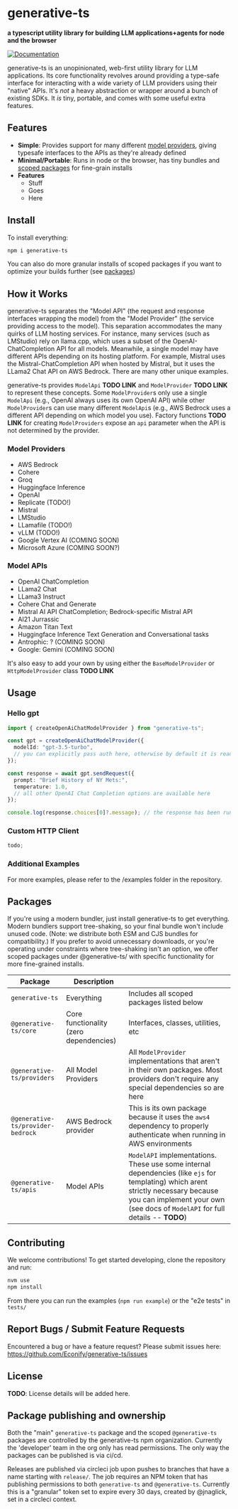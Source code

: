 # generative-ts

**a typescript utility library for building LLM applications+agents for node and the browser**

[![Documentation](https://img.shields.io/badge/docs-generative--ts-blue)](https://econify.github.io/generative-ts/)

generative-ts is an unopinionated, web-first utility library for LLM applications. Its core functionality revolves around providing a type-safe interface for interacting with a wide variety of LLM providers using their "native" APIs. It's *not* a heavy abstraction or wrapper around a bunch of existing SDKs. It *is* tiny, portable, and comes with some useful extra features.

## Features

- **Simple**: Provides support for many different [model providers](#model-providers), giving typesafe interfaces to the APIs as they're already defined
- **Minimal/Portable**: Runs in node or the browser, has tiny bundles and [scoped packages](#packages) for fine-grain installs 
- **Features**
  - Stuff
  - Goes
  - Here

## Install

To install everything:

```sh
npm i generative-ts
```

You can also do more granular installs of scoped packages if you want to optimize your builds further (see [packages](#packages))

## How it Works

generative-ts separates the "Model API" (the request and response interfaces wrapping the model) from the "Model Provider" (the service providing access to the model). This separation accommodates the many quirks of LLM hosting services. For instance, many services (such as LMStudio) rely on llama.cpp, which uses a subset of the OpenAI-ChatCompletion API for all models. Meanwhile, a single model may have different APIs depending on its hosting platform. For example, Mistral uses the Mistral-ChatCompletion API when hosted by Mistral, but it uses the LLama2 Chat API on AWS Bedrock. There are many other unique examples.

generative-ts provides `ModelApi` **TODO LINK** and `ModelProvider` **TODO LINK** to represent these concepts. Some `ModelProvider`s only use a single `ModelApi` (e.g., OpenAI always uses its own OpenAI API) while other `ModelProvider`s can use many different `ModelApi`s (e.g., AWS Bedrock uses a different API depending on which model you use). Factory functions **TODO LINK** for creating `ModelProviders` expose an `api` parameter when the API is not determined by the provider.


### Model Providers

* AWS Bedrock
* Cohere
* Groq
* Huggingface Inference
* OpenAI
* Replicate (TODO!)
* Mistral
* LMStudio
* LLamafile (TODO!)
* vLLM (TODO!)
* Google Vertex AI (COMING SOON)
* Microsoft Azure (COMING SOON?)

### Model APIs

* OpenAI ChatCompletion
* LLama2 Chat
* LLama3 Instruct
* Cohere Chat and Generate
* Mistral AI API ChatCompletion; Bedrock-specific Mistral API
* AI21 Jurrassic
* Amazon Titan Text
* Huggingface Inference Text Generation and Conversational tasks
* Antrophic: ? (COMING SOON)
* Google: Gemini (COMING SOON)

It's also easy to add your own by using either the `BaseModelProvider` or `HttpModelProvider` class **TODO LINK**

## Usage

### Hello gpt

```ts
import { createOpenAiChatModelProvider } from "generative-ts";

const gpt = createOpenAiChatModelProvider({
  modelId: "gpt-3.5-turbo",
  // you can explicitly pass auth here, otherwise by default it is read from process.env
});

const response = await gpt.sendRequest({
  prompt: "Brief History of NY Mets:",
  temperature: 1.0,
  // all other OpenAI Chat Completion options are available here
});

console.log(response.choices[0]?.message); // the response has been runtime validated within a typeguard, so this is also typesafe
```

### Custom HTTP Client

```ts
todo;
```

### Additional Examples

For more examples, please refer to the /examples folder in the repository.

## Packages

If you're using a modern bundler, just install generative-ts to get everything. Modern bundlers support tree-shaking, so your final bundle won't include unused code. (Note: we distribute both ESM and CJS bundles for compatibility.) If you prefer to avoid unnecessary downloads, or you're operating under constraints where tree-shaking isn't an option, we offer scoped packages under @generative-ts/ with specific functionality for more fine-grained installs.

|Package|Description||
|-|-|-|
| `generative-ts`              | Everything                             | Includes all scoped packages listed below                                                                                                  |
| `@generative-ts/core`        | Core functionality (zero dependencies)                      | Interfaces, classes, utilities, etc                                                                                           |
| `@generative-ts/providers`   | All Model Providers                    | All `ModelProvider` implementations that aren't in their own packages. Most providers don't require any special dependencies so are here                         |
| `@generative-ts/provider-bedrock` | AWS Bedrock provider                    | This is its own package because it uses the `aws4` dependency to properly authenticate when running in AWS environments        |
| `@generative-ts/apis`        | Model APIs                             | `ModelAPI` implementations. These use some internal dependencies (like `ejs` for templating) which arent strictly necessary because you can implement your own (see docs of `ModelAPI` for full details -- **TODO**) |


## Contributing

We welcome contributions! To get started developing, clone the repository and run:

```sh
nvm use
npm install
```

From there you can run the examples (`npm run example`) or the "e2e tests" in `tests/`

## Report Bugs / Submit Feature Requests

Encountered a bug or have a feature request? Please submit issues here: https://github.com/Econify/generative-ts/issues

## License

**TODO**: License details will be added here.

## Package publishing and ownership

Both the "main" `generative-ts` package and the scoped `@generative-ts` packages are controlled by the generative-ts npm organization. Currently the 'developer' team in the org only has read permissions. The only way the packages can be published is via ci/cd.

Releases are published via circleci job upon pushes to branches that have a name starting with `release/`. The job requires an NPM token that has publishing permissions to both `generative-ts` and `@generative-ts`. Currently this is a "granular" token set to expire every 30 days, created by @jnaglick, set in a circleci context.
